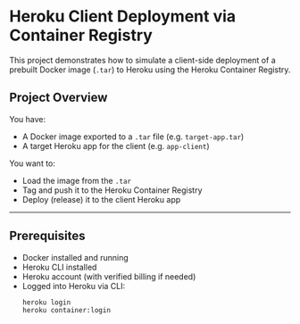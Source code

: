 #  Heroku Client Deployment via Container Registry

This project demonstrates how to simulate a client-side deployment of a prebuilt Docker image (`.tar`) to Heroku using the Heroku Container Registry.

##  Project Overview

You have:
- A Docker image exported to a `.tar` file (e.g. `target-app.tar`)
- A target Heroku app for the client (e.g. `app-client`)

You want to:
- Load the image from the `.tar`
- Tag and push it to the Heroku Container Registry
- Deploy (release) it to the client Heroku app

---

##  Prerequisites

- Docker installed and running
- Heroku CLI installed
- Heroku account (with verified billing if needed)
- Logged into Heroku via CLI:  
  ```bash
  heroku login
  heroku container:login
